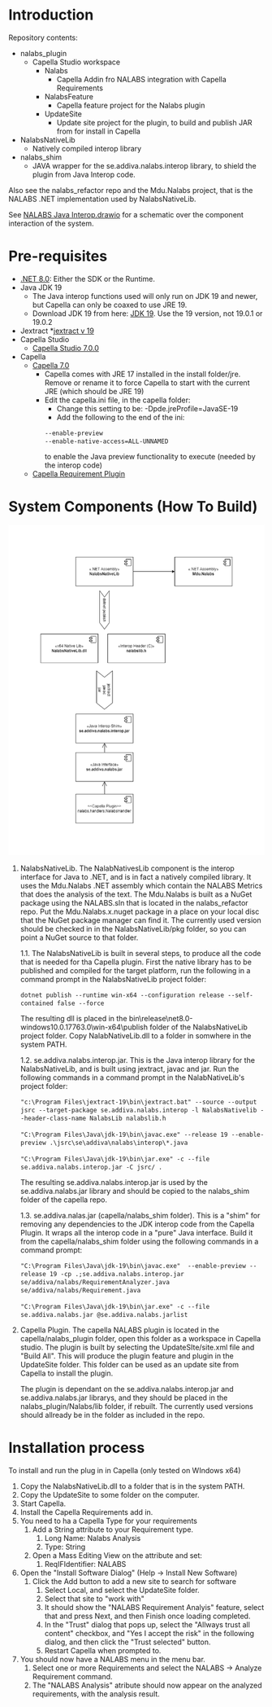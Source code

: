 # Introduction 
Repository contents:
- nalabs_plugin
  - Capella Studio workspace
    - Nalabs
      - Capella Addin fro NALABS integration with Capella Requirements
    - NalabsFeature
      - Capella feature project for the Nalabs plugin
    - UpdateSite
      - Update site project for the plugin, to build and publish JAR from for install in Capella
- NalabsNativeLib
  - Natively compiled interop library
- nalabs_shim
  - JAVA wrapper for the se.addiva.nalabs.interop library, to shield the plugin from Java Interop code.

Also see the nalabs_refactor repo and the Mdu.Nalabs project, that is the NALABS .NET implementation used by NalabsNativeLib.

See [NALABS Java Interop.drawio](doc/NALABS%20Java%20Interop.drawio) for a schematic over the component interaction of the system.

# Pre-requisites
* [.NET 8.0](https://dotnet.microsoft.com/en-us/download/dotnet/8.0): Either the SDK or the Runtime.
* Java JDK 19
  * The Java interop functions used will only run on JDK 19 and newer, but Capella can only be coaxed to use JRE 19.
  * Download JDK 19 from here: [JDK 19](https://www.oracle.com/java/technologies/javase/jdk19-archive-downloads.html). 
    Use the 19 version, not 19.0.1 or 19.0.2
* Jextract
  *[jextract v 19](https://jdk.java.net/jextract/19/)
* Capella Studio
  * [Capella Studio 7.0.0](https://www.eclipse.org/downloads/download.php?file=/capella/studio/products/releases/7.0.0)
* Capella
  * [Capella 7.0](https://mbse-capella.org/download.html)
    * Capella comes with JRE 17 installed in the install folder/jre. Remove or rename it to force Capella to start with the current JRE (which should be JRE 19)
    * Edit the capella.ini file, in the capella folder:
      * Change this setting to be: -Dpde.jreProfile=JavaSE-19
      * Add the following to the end of the ini:
      ```
      --enable-preview 
      --enable-native-access=ALL-UNNAMED
      ```
      to enable the Java preview functionality to execute (needed by the interop code)
  * [Capella Requirement Plugin](https://download.eclipse.org/capella/addons/requirements/updates/releases/0.14.0)

# System Components (How To Build)

![](doc/NALABS%20Java%20Interop.png)

1. NalabsNativeLib.
The NalabNativesLib component is the interop interface for Java to .NET, and is in fact a natively compiled library. It uses the Mdu.Nalabs .NET assembly which contain the NALABS Metrics that does the analysis of the text.
The Mdu.Nalabs is built as a NuGet package using the NALABS.sln that is located in the nalabs_refactor repo.
Put the Mdu.Nalabs.x.nuget package in a place on your local disc that the NuGet package manager can find it. The currently used version should be checked in in the NalabsNativeLib/pkg folder, so you can point a NuGet source to that folder.

    1.1. The NalabsNativeLib is built in several steps, to produce all the code that is needed for tha Capella plugin.
    First the native library has to be published and compiled for the target platform, run the following in a command prompt in the 
    NalabsNativeLib project folder:
    ```
    dotnet publish --runtime win-x64 --configuration release --self-contained false --force
    ```
    The resulting dll is placed in the bin\release\net8.0-windows10.0.17763.0\win-x64\publish folder of the NalabsNativeLib project folder.
    Copy NalabNativeLib.dll to a folder in somwhere in the system PATH.

    1.2. se.addiva.nalabs.interop.jar.
    This is the Java interop library for the NalabsNativeLib, and is built using jextract, javac and jar.
    Run the following commands in a command prompt in the NalabNativeLib's project folder:
    ```
    "c:\Program Files\jextract-19\bin\jextract.bat" --source --output jsrc --target-package se.addiva.nalabs.interop -l NalabsNativelib --header-class-name NalabsLib nalabslib.h

    "C:\Program Files\Java\jdk-19\bin\javac.exe" --release 19 --enable-preview .\jsrc\se\addiva\nalabs\interop\*.java

    "C:\Program Files\Java\jdk-19\bin\jar.exe" -c --file se.addiva.nalabs.interop.jar -C jsrc/ .
    ```

    The resulting se.addiva.nalabs.interop.jar is used by the se.addiva.nalabs.jar library and should be copied to the nalabs_shim folder of the capella repo.

    1.3. se.addiva.nalas.jar (capella/nalabs_shim folder).
    This is a "shim" for removing any dependencies to the JDK interop code from the Capella Plugin. It wraps all the interop code in a "pure" Java interface.
    Build it from the capella/nalabs_shim folder using the following commands in a command prompt:
    ```
    "C:\Program Files\Java\jdk-19\bin\javac.exe"  --enable-preview --release 19 -cp .;se.addiva.nalabs.interop.jar se/addiva/nalabs/RequirementAnalyzer.java se/addiva/nalabs/Requirement.java

    "C:\Program Files\Java\jdk-19\bin\jar.exe" -c --file se.addiva.nalabs.jar @se.addiva.nalabs.jarlist
    ```
1. Capella Plugin.
    The capella NALABS plugin is located in the capella/nalabs_plugin folder, open this folder as a workspace in Capella studio.
    The plugin is built by selecting the UpdateSIte/site.xml file and "Build All". This will produce the plugin feature and plugin in the UpdateSite folder. This folder can be used as an update site from Capella to install the plugin.

    The plugin is dependant on the se.addiva.nalabs.interop.jar and se.addiva.nalabs.jar librarys, and they should be placed in the   nalabs_plugin/Nalabs/lib folder, if rebuilt. The currently used versions should allready be in the folder as included in the repo.

# Installation process
To install and run the plug in in Capella (only tested on WIndows x64)
1. Copy the NalabsNativeLib.dll to a folder that is in the system PATH.
2. Copy the UpdateSite to some folder on the computer.
3. Start Capella.
4. Install the Capella Requirements add in.
5. You need to ha a Capella Type for your requirements
   1. Add a String attribute to your Requirement type.
      1. Long Name: Nalabs Analysis
      2. Type: String
   2. Open a Mass Editing View on the attribute and set:
      1. ReqIFIdentifier: NALABS
6. Open the "Install Software Dialog" (Help -> Install New Software)
   1. Click the Add button to add a new site to search for software
      1. Select Local, and select the UpdateSite folder.
      2. Select that site to "work with"
      3. It should show the "NALABS Requirement Analyis" feature, select that and press Next, and then Finish once loading completed.
      4. In the "Trust" dialog that pops up, select the "Allways trust all content" checkbox, and "Yes I accept the risk" in the following dialog, and then click the "Trust selected" button.
      5. Restart Capella when prompted to.
7. You should now have a NALABS menu in the menu bar.
   1. Select one or more Requirements and select the NALABS -> Analyze Requirement command.
   2. The "NALABS Analysis" atribute should now appear on the analyzed requirements, with the analysis result.
